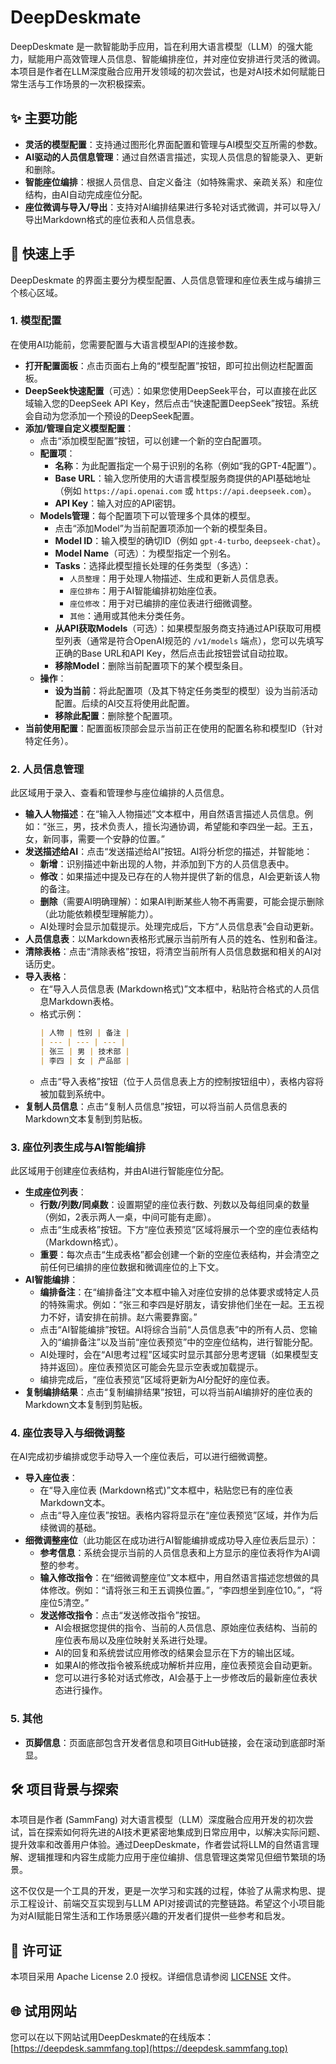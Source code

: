 # DeepDeskmate

DeepDeskmate 是一款智能助手应用，旨在利用大语言模型（LLM）的强大能力，赋能用户高效管理人员信息、智能编排座位，并对座位安排进行灵活的微调。本项目是作者在LLM深度融合应用开发领域的初次尝试，也是对AI技术如何赋能日常生活与工作场景的一次积极探索。

## ✨ 主要功能

*   **灵活的模型配置**：支持通过图形化界面配置和管理与AI模型交互所需的参数。
*   **AI驱动的人员信息管理**：通过自然语言描述，实现人员信息的智能录入、更新和删除。
*   **智能座位编排**：根据人员信息、自定义备注（如特殊需求、亲疏关系）和座位结构，由AI自动完成座位分配。
*   **座位微调与导入/导出**：支持对AI编排结果进行多轮对话式微调，并可以导入/导出Markdown格式的座位表和人员信息表。

## 🚀 快速上手

DeepDeskmate 的界面主要分为模型配置、人员信息管理和座位表生成与编排三个核心区域。

### 1. 模型配置

在使用AI功能前，您需要配置与大语言模型API的连接参数。

*   **打开配置面板**：点击页面右上角的“模型配置”按钮，即可拉出侧边栏配置面板。
*   **DeepSeek快速配置**（可选）：如果您使用DeepSeek平台，可以直接在此区域输入您的DeepSeek API Key，然后点击“快速配置DeepSeek”按钮。系统会自动为您添加一个预设的DeepSeek配置。
*   **添加/管理自定义模型配置**：
    *   点击“添加模型配置”按钮，可以创建一个新的空白配置项。
    *   **配置项**：
        *   **名称**：为此配置指定一个易于识别的名称（例如“我的GPT-4配置”）。
        *   **Base URL**：输入您所使用的大语言模型服务商提供的API基础地址（例如 `https://api.openai.com` 或 `https://api.deepseek.com`）。
        *   **API Key**：输入对应的API密钥。
    *   **Models管理**：每个配置项下可以管理多个具体的模型。
        *   点击“添加Model”为当前配置项添加一个新的模型条目。
        *   **Model ID**：输入模型的确切ID（例如 `gpt-4-turbo`, `deepseek-chat`）。
        *   **Model Name**（可选）：为模型指定一个别名。
        *   **Tasks**：选择此模型擅长处理的任务类型（多选）：
            *   `人员整理`：用于处理人物描述、生成和更新人员信息表。
            *   `座位排布`：用于AI智能编排初始座位表。
            *   `座位修改`：用于对已编排的座位表进行细微调整。
            *   `其他`：通用或其他未分类任务。
        *   **从API获取Models**（可选）：如果模型服务商支持通过API获取可用模型列表（通常是符合OpenAI规范的 `/v1/models` 端点），您可以先填写正确的Base URL和API Key，然后点击此按钮尝试自动拉取。
        *   **移除Model**：删除当前配置项下的某个模型条目。
    *   **操作**：
        *   **设为当前**：将此配置项（及其下特定任务类型的模型）设为当前活动配置。后续的AI交互将使用此配置。
        *   **移除此配置**：删除整个配置项。
*   **当前使用配置**：配置面板顶部会显示当前正在使用的配置名称和模型ID（针对特定任务）。

### 2. 人员信息管理

此区域用于录入、查看和管理参与座位编排的人员信息。

*   **输入人物描述**：在“输入人物描述”文本框中，用自然语言描述人员信息。例如：“张三，男，技术负责人，擅长沟通协调，希望能和李四坐一起。王五，女，新同事，需要一个安静的位置。”
*   **发送描述给AI**：点击“发送描述给AI”按钮。AI将分析您的描述，并智能地：
    *   **新增**：识别描述中新出现的人物，并添加到下方的人员信息表中。
    *   **修改**：如果描述中提及已存在的人物并提供了新的信息，AI会更新该人物的备注。
    *   **删除**（需要AI明确理解）：如果AI判断某些人物不再需要，可能会提示删除（此功能依赖模型理解能力）。
    *   AI处理时会显示加载提示。处理完成后，下方“人员信息表”会自动更新。
*   **人员信息表**：以Markdown表格形式展示当前所有人员的姓名、性别和备注。
*   **清除表格**：点击“清除表格”按钮，将清空当前所有人员信息数据和相关的AI对话历史。
*   **导入表格**：
    *   在“导入人员信息表 (Markdown格式)”文本框中，粘贴符合格式的人员信息Markdown表格。
    *   格式示例：
        ```markdown
        | 人物 | 性别 | 备注 |
        | --- | --- | --- |
        | 张三 | 男 | 技术部 |
        | 李四 | 女 | 产品部 |
        ```
    *   点击“导入表格”按钮（位于人员信息表上方的控制按钮组中），表格内容将被加载到系统中。
*   **复制人员信息**：点击“复制人员信息”按钮，可以将当前人员信息表的Markdown文本复制到剪贴板。

### 3. 座位列表生成与AI智能编排

此区域用于创建座位表结构，并由AI进行智能座位分配。

*   **生成座位列表**：
    *   **行数/列数/同桌数**：设置期望的座位表行数、列数以及每组同桌的数量（例如，2表示两人一桌，中间可能有走廊）。
    *   点击“生成表格”按钮。下方“座位表预览”区域将展示一个空的座位表结构（Markdown格式）。
    *   **重要**：每次点击“生成表格”都会创建一个新的空座位表结构，并会清空之前任何已编排的座位数据和微调座位的上下文。
*   **AI智能编排**：
    *   **编排备注**：在“编排备注”文本框中输入对座位安排的总体要求或特定人员的特殊需求。例如：“张三和李四是好朋友，请安排他们坐在一起。王五视力不好，请安排在前排。赵六需要靠窗。”
    *   点击“AI智能编排”按钮。AI将综合当前“人员信息表”中的所有人员、您输入的“编排备注”以及当前“座位表预览”中的空座位结构，进行智能分配。
    *   AI处理时，会在“AI思考过程”区域实时显示其部分思考逻辑（如果模型支持并返回）。座位表预览区可能会先显示空表或加载提示。
    *   编排完成后，“座位表预览”区域将更新为AI分配好的座位表。
*   **复制编排结果**：点击“复制编排结果”按钮，可以将当前AI编排好的座位表的Markdown文本复制到剪贴板。

### 4. 座位表导入与细微调整

在AI完成初步编排或您手动导入一个座位表后，可以进行细微调整。

*   **导入座位表**：
    *   在“导入座位表 (Markdown格式)”文本框中，粘贴您已有的座位表Markdown文本。
    *   点击“导入座位表”按钮。表格内容将显示在“座位表预览”区域，并作为后续微调的基础。
*   **细微调整座位**（此功能区在成功进行AI智能编排或成功导入座位表后显示）：
    *   **参考信息**：系统会提示当前的人员信息表和上方显示的座位表将作为AI调整的参考。
    *   **输入修改指令**：在“细微调整座位”文本框中，用自然语言描述您想做的具体修改。例如：“请将张三和王五调换位置。”，“李四想坐到座位10。”，“将座位5清空。”
    *   **发送修改指令**：点击“发送修改指令”按钮。
        *   AI会根据您提供的指令、当前的人员信息、原始座位表结构、当前的座位表布局以及座位映射关系进行处理。
        *   AI的回复和系统尝试应用修改的结果会显示在下方的输出区域。
        *   如果AI的修改指令被系统成功解析并应用，座位表预览会自动更新。
        *   您可以进行多轮对话式修改，AI会基于上一步修改后的最新座位表状态进行操作。

### 5. 其他

*   **页脚信息**：页面底部包含开发者信息和项目GitHub链接，会在滚动到底部时渐显。

## 🛠️ 项目背景与探索

本项目是作者 (SammFang) 对大语言模型（LLM）深度融合应用开发的初次尝试，旨在探索如何将先进的AI技术更紧密地集成到日常应用中，以解决实际问题、提升效率和改善用户体验。通过DeepDeskmate，作者尝试将LLM的自然语言理解、逻辑推理和内容生成能力应用于座位编排、信息管理这类常见但细节繁琐的场景。

这不仅仅是一个工具的开发，更是一次学习和实践的过程，体验了从需求构思、提示工程设计、前端交互实现到与LLM API对接调试的完整链路。希望这个小项目能为对AI赋能日常生活和工作场景感兴趣的开发者们提供一些参考和启发。

## 📜 许可证

本项目采用 Apache License 2.0 授权。详细信息请参阅 [LICENSE](LICENSE) 文件。

## 🌐 试用网站

您可以在以下网站试用DeepDeskmate的在线版本：  
[https://deepdesk.sammfang.top](https://deepdesk.sammfang.top)
